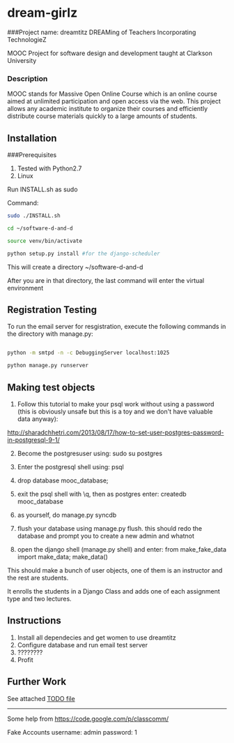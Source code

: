 dream-girlz
===========

###Project name: dreamtitz
DREAMing of Teachers Incorporating TechnologieZ

MOOC Project for software design and development taught at Clarkson University

### Description
MOOC stands for Massive Open Online Course which is an online course aimed at unlimited participation and open access via the web. This project allows any academic institute to organize their courses and efficiently distribute course materials quickly to a large amounts of students. 


Installation
----

###Prerequisites
1. Tested with Python2.7
2. Linux 

Run INSTALL.sh as sudo

Command:

```bash
sudo ./INSTALL.sh

cd ~/software-d-and-d

source venv/bin/activate

python setup.py install #for the django-scheduler
```

This will create a directory ~/software-d-and-d

After you are in that directory, the last command will enter the virtual environment

Registration Testing
----
To run the email server for resgistration, execute the following commands in the
directory with manage.py:

```bash

python -m smtpd -n -c DebuggingServer localhost:1025

python manage.py runserver
```

Making test objects
----
1) Follow this tutorial to make your psql work without using a password (this is obviously unsafe but this is a toy and we don't have valuable data anyway):

http://sharadchhetri.com/2013/08/17/how-to-set-user-postgres-password-in-postgresql-9-1/

2) Become the postgresuser using: sudo su postgres

3) Enter the postgresql shell using: psql

4) drop database mooc_database;

5) exit the psql shell with \q, then as postgres enter: createdb mooc_database

6) as yourself, do manage.py syncdb

7) flush your database using manage.py flush. this should redo the database and prompt you to create a new admin and whatnot

8) open the django shell (manage.py shell) and enter: from make_fake_data import make_data; make_data()

This should make a bunch of user objects, one of them is an instructor and the rest are students. 

It enrolls the students in a Django Class and adds one of each assignment type and two lectures. 

Instructions
----
1. Install all dependecies and get women to use dreamtitz
2. Configure database and run email test server
3. ????????
4. Profit


Further Work
----
See attached 
[TODO file](./TODO)


---

Some help from https://code.google.com/p/classcomm/

Fake Accounts
username: admin
password: 1 
